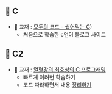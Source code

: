 
## 📌 C
* 📖 교재 : [모두의 코드 - 씹어먹는 C](https://modoocode.com/231))
    * 처음으로 학습한 c언어 블로그 사이트


## 📌 C2
* 📖 교재 : [열혈강의 최호성의 C 프로그래밍](http://www.kyobobook.co.kr/product/detailViewKor.laf?ejkGb=KOR&mallGb=KOR&barcode=9788965400172&orderClick=LAG&Kc=)
    * 빠르게 여러번 학습하기
    * 코드 따라하면서 내용 [정리하기](https://github.com/Ejaeda/C_lang/tree/master/C-lang)
